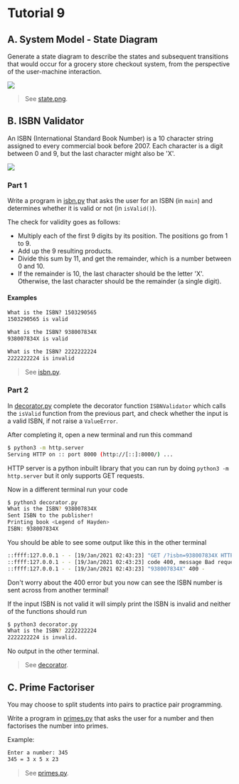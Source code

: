 # Tutorial 9

## A. System Model - State Diagram

Generate a state diagram to describe the states and subsequent transitions that would occur for a grocery store checkout system, from the perspective of the user-machine interaction.

![](https://www.canstarblue.com.au/wp-content/uploads/2018/09/shutterstock_793003627-300x189.jpg)

> See [state.png](solutions/state.png).

## B. ISBN Validator
An ISBN (International Standard Book Number) is a 10 character string assigned to every commercial book before 2007. Each character is a digit between 0 and 9, but the last character might also be 'X'.

![](https://blog-cdn.reedsy.com/directories/admin/featured_image/264/a6c86df5fe718614a3c60daa95825b77.jpg)

### Part 1
Write a program in [isbn.py](isbn.py) that asks the user for an ISBN (in `main`) and determines whether it is valid or not (in `isValid()`).

The check for validity goes as follows:
* Multiply each of the first 9 digits by its position. The positions go from 1 to 9.
* Add up the 9 resulting products.
* Divide this sum by 11, and get the remainder, which is a number between 0 and 10.
* If the remainder is 10, the last character should be the letter 'X'. Otherwise, the last character should be the remainder (a single digit).

#### Examples

```txt
What is the ISBN? 1503290565
1503290565 is valid
```

```txt
What is the ISBN? 938007834X
938007834X is valid
```

```txt
What is the ISBN? 2222222224
2222222224 is invalid
```

> See [isbn.py](solutions/isbn.py).

### Part 2
In [decorator.py](decorator.py) complete the decorator function `ISBNValidator` which calls the `isValid` function from the previous part, and check whether the input is a valid ISBN, if not raise a `ValueError`.

After completing it, open a new terminal and run this command
```bash
$ python3 -m http.server
Serving HTTP on :: port 8000 (http://[::]:8000/) ...
```
HTTP server is a python inbuilt library that you can run by doing `python3 -m http.server` but it only supports GET requests.

Now in a different terminal run your code
```bash
$ python3 decorator.py
What is the ISBN? 938007834X
Sent ISBN to the publisher!
Printing book <Legend of Hayden>
ISBN: 938007834X
```

You should be able to see some output like this in the other terminal
```bash
::ffff:127.0.0.1 - - [19/Jan/2021 02:43:23] "GET /?isbn=938007834X HTTP/1.1" 200 -
::ffff:127.0.0.1 - - [19/Jan/2021 02:43:23] code 400, message Bad request syntax ('938007834X')
::ffff:127.0.0.1 - - [19/Jan/2021 02:43:23] "938007834X" 400 -
```

Don't worry about the 400 error but you now can see the ISBN number is sent across from another terminal!

If the input ISBN is not valid it will simply print the ISBN is invalid and neither of the functions should run
```bash
$ python3 decorator.py
What is the ISBN? 2222222224
2222222224 is invalid.
```

No output in the other terminal.

> See [decorator](solutions/decorator.py).

## C. Prime Factoriser

You may choose to split students into pairs to practice pair programming.

Write a program in [primes.py](primes.py) that asks the user for a number and then factorises the number into primes.

Example:
```txt
Enter a number: 345
345 = 3 x 5 x 23
```

> See [primes.py](solutions/primes.py).
